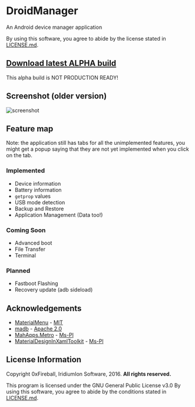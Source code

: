 # DroidManager

An Android device manager application

By using this software, you agree to abide by the license stated in [LICENSE.md](LICENSE.md).

## [Download latest ALPHA build](https://ci.appveyor.com/api/projects/0xFireball/droidmanager/artifacts/DroidManager/DroidManager.Windows/bin/DroidManager_bin.zip)

This alpha build is NOT PRODUCTION READY!

## Screenshot (older version)

![screenshot](https://iridiumion.xyz/projects/droidmanager/img/srec1.gif)

## Feature map

Note: the application still has tabs for all the unimplemented features, you might get a popup saying that they are not yet implemented when you click on the tab.

### Implemented

- Device information
- Battery information
- `getprop` values
- USB mode detection
- Backup and Restore
- Application Management (Data too!)

### Coming Soon

- Advanced boot
- File Transfer
- Terminal

### Planned

- Fastboot Flashing
- Recovery update (adb sideload)

## Acknowledgements

- [MaterialMenu](https://github.com/beto-rodriguez/MaterialMenu) - [MIT](https://github.com/beto-rodriguez/MaterialMenu/blob/master/LICENSE.txt)
- [madb](https://github.com/quamotion/madb) - [Apache 2.0](https://github.com/quamotion/madb/blob/master/LICENSE)
- [MahApps.Metro](https://github.com/MahApps/MahApps.Metro) - [Ms-Pl](https://github.com/MahApps/MahApps.Metro/blob/develop/LICENSE)
- [MaterialDesignInXamlToolkit](https://github.com/ButchersBoy/MaterialDesignInXamlToolkit) - [Ms-Pl](https://github.com/ButchersBoy/MaterialDesignInXamlToolkit/blob/master/License)

## License Information

Copyright 0xFireball, IridiumIon Software, 2016. **All rights reserved.**

This program is licensed under the GNU General Public License v3.0
By using this software, you agree to abide by the conditions stated in [LICENSE.md](LICENSE.md).
